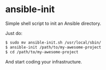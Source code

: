 # ansible-init
Simple shell script to init an Ansible directory.

Just do:

```bash
$ sudo mv ansible-init.sh /usr/local/sbin/
$ ansible-init /path/to/my-awesome-project
$ cd /path/to/my-awesome-project
```

And start coding your infrastructure. 
